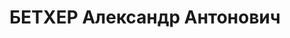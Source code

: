 ---
title: БЕТХЕР Александр Антонович
description: '1892 г. р., уроженец д. Окуловка Лен. обл., эстонец (по др. данным русский),
  б. член ВКП(б), главный механик завода Кожсуррогат в г. Казань, перед арестом главный
  механик Кондопожского бумкомбината, проживал: г. Кондопога Карельской АССР. Арестован
  22 июля 1937 г. Особой тройкой НКВД Карельской АССР 28 декабря 1937 г. приговорен
  по ст. ст. 58-7-8-11 УК РСФСР к высшей мере наказания. Расстрелян в г. Ленинград
  21 января 1938 г. ]'
---